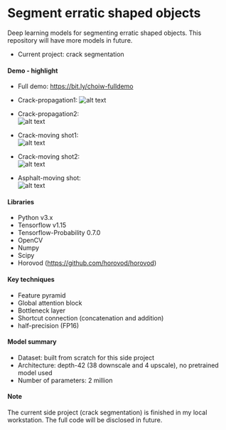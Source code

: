 # Segment erratic shaped objects
Deep learning models for segmenting erratic shaped objects. This repository will have more models in future.
* Current project: crack segmentation

#### Demo - highlight
* Full demo: https://bit.ly/choiw-fulldemo
* Crack-propagation1:
![alt text](demo/crack_propagation1.gif)

* Crack-propagation2:  
![alt text](demo/crack_propagation2.gif)

* Crack-moving shot1:  
![alt text](demo/crack_moving_shot1.gif)

* Crack-moving shot2:  
![alt text](demo/crack_moving_shot2.gif)

* Asphalt-moving shot:  
![alt text](demo/asphalt_moving_shot.gif)

#### Libraries
* Python v3.x 
* Tensorflow v1.15
* Tensorflow-Probability 0.7.0  
* OpenCV
* Numpy
* Scipy
* Horovod (https://github.com/horovod/horovod)

#### Key techniques
* Feature pyramid
* Global attention block
* Bottleneck layer
* Shortcut connection (concatenation and addition)
* half-precision (FP16)

#### Model summary
* Dataset: built from scratch for this side project
* Architecture: depth-42 (38 downscale and 4 upscale), no pretrained model used 
* Number of parameters: 2 million

#### Note
The current side project (crack segmentation) is finished in my local workstation. The full code will be disclosed in future.
